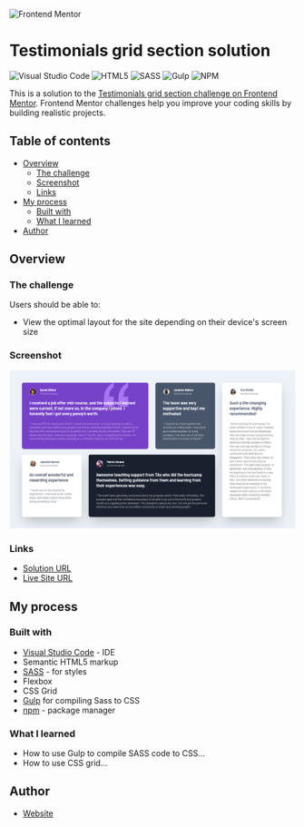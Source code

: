 ![Frontend Mentor](https://www.frontendmentor.io/static/images/logo-desktop.svg)

# Testimonials grid section solution

![Visual Studio Code](https://img.shields.io/badge/Visual%20Studio%20Code-0078d7.svg?style=for-the-badge&logo=visual-studio-code&logoColor=white) ![HTML5](https://img.shields.io/badge/html5-%23E34F26.svg?style=for-the-badge&logo=html5&logoColor=white) ![SASS](https://img.shields.io/badge/SASS-hotpink.svg?style=for-the-badge&logo=SASS&logoColor=white) ![Gulp](https://img.shields.io/badge/GULP-%23CF4647.svg?style=for-the-badge&logo=gulp&logoColor=white) ![NPM](https://img.shields.io/badge/NPM-%23CB3837.svg?style=for-the-badge&logo=npm&logoColor=white)

This is a solution to the [Testimonials grid section challenge on Frontend Mentor](https://www.frontendmentor.io/challenges/testimonials-grid-section-Nnw6J7Un7). Frontend Mentor challenges help you improve your coding skills by building realistic projects.

## Table of contents

-   [Overview](#overview)
    -   [The challenge](#the-challenge)
    -   [Screenshot](#screenshot)
    -   [Links](#links)
-   [My process](#my-process)
    -   [Built with](#built-with)
    -   [What I learned](#what-i-learned)
-   [Author](#author)

## Overview

### The challenge

Users should be able to:

-   View the optimal layout for the site depending on their device's screen size

### Screenshot

![](./screenshot.png)

### Links

-   [Solution URL](https://github.com/adamhm/frontend-mentor-challenges/tree/main/testimonials-grid-section-main/vanilla-css)
-   [Live Site URL](https://adamhm.github.io/fm/testimonials-grid-section/vanilla-css/)

## My process

### Built with

-   [Visual Studio Code](https://code.visualstudio.com/) - IDE
-   Semantic HTML5 markup
-   [SASS](https://sass-lang.com/) - for styles
-   Flexbox
-   CSS Grid
-   [Gulp](https://gulpjs.com/) for compiling Sass to CSS
-   [npm](https://npmjs.org) - package manager

### What I learned

-   How to use Gulp to compile SASS code to CSS...
-   How to use CSS grid...

## Author

-   [Website](https://adamhm.github.io)
